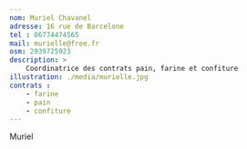 ```yaml
---
nom: Muriel Chavanel
adresse: 16 rue de Barcelone
tel : 06774474565
mail: murielle@free.fr
osm: 2939725923
description: >
    Coordinatrice des contrats pain, farine et confiture
illustration: ./media/murielle.jpg
contrats : 
    - farine
    - pain
    - confiture
---
```


Muriel